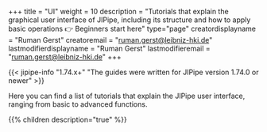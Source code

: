+++
title = "UI"
weight = 10
description = "Tutorials that explain the graphical user interface of JIPipe, including its structure and how to apply basic operations 👉 Beginners start here"
type="page"
creatordisplayname = "Ruman Gerst"
creatoremail = "ruman.gerst@leibniz-hki.de"
lastmodifierdisplayname = "Ruman Gerst"
lastmodifieremail = "ruman.gerst@leibniz-hki.de"
+++

{{< jipipe-info "1.74.x+" "The guides were written for JIPipe version 1.74.0 or newer" >}}

Here you can find a list of tutorials that explain the JIPipe user interface, ranging from basic to advanced functions.

{{% children description="true" %}}